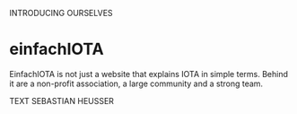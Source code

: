 INTRODUCING OURSELVES

# einfachIOTA

<div class="introdution">
EinfachIOTA is not just a website that explains IOTA in simple terms. Behind it are a non-profit association, a large community and a strong team.
</div>

TEXT SEBASTIAN HEUSSER